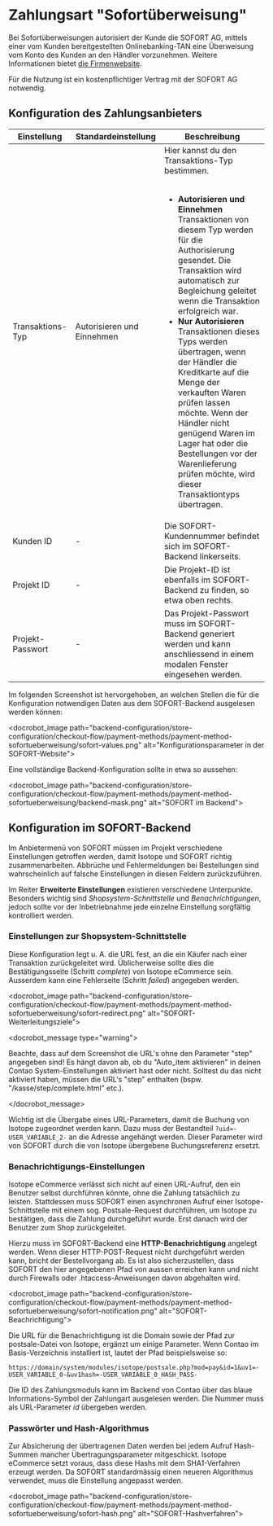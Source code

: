 # Zahlungsart "Sofortüberweisung"

Bei Sofortüberweisungen autorisiert der Kunde die SOFORT AG, mittels einer vom Kunden bereitgestellten Onlinebanking-TAN eine Überweisung vom Konto des Kunden an den Händler vorzunehmen. Weitere Informationen bietet [die Firmenwebsite][1].

Für die Nutzung ist ein kostenpflichtiger Vertrag mit der SOFORT AG notwendig.

## Konfiguration des Zahlungsanbieters

<table>
	<thead>
		<tr>
			<th>Einstellung</th>
			<th>Standardeinstellung</th>
			<th>Beschreibung</th>
		</tr>
	</thead>
	<tbody>
		<tr>
			<td>Transaktions-Typ</td>
			<td>Autorisieren und Einnehmen</td>
			<td>Hier kannst du den Transaktions-Typ bestimmen.<br><br>
				<ul>
				<li><strong>Autorisieren und Einnehmen</strong><br>
				Transaktionen von diesem Typ werden für die Authorisierung gesendet. Die Transaktion wird automatisch zur Begleichung geleitet wenn die Transaktion erfolgreich war.</li>
				<li><strong>Nur Autorisieren</strong><br>
				Transaktionen dieses Typs werden übertragen, wenn der Händler die Kreditkarte auf die Menge der verkauften Waren prüfen lassen möchte. Wenn der Händler nicht genügend Waren im Lager hat oder die Bestellungen vor der Warenlieferung prüfen möchte, wird dieser Transaktiontyps übertragen.</li>
				</ul>
			</td>
		</tr>
		<tr>
			<td>Kunden ID</td>
			<td>-</td>
			<td>Die SOFORT-Kundennummer befindet sich im SOFORT-Backend linkerseits.</td>
		</tr>
		<tr>
			<td>Projekt ID</td>
			<td>-</td>
			<td>Die Projekt-ID ist ebenfalls im SOFORT-Backend zu finden, so etwa oben rechts.</td>
		</tr>
		<tr>
			<td>Projekt-Passwort</td>
			<td>-</td>
			<td>Das Projekt-Passwort muss im SOFORT-Backend generiert werden und kann anschliessend in einem modalen Fenster eingesehen werden.</td>
		</tr>
	</tbody>
</table>

Im folgenden Screenshot ist hervorgehoben, an welchen Stellen die für die Konfiguration notwendigen Daten aus dem SOFORT-Backend ausgelesen werden können:

<docrobot_image path="backend-configuration/store-configuration/checkout-flow/payment-methods/payment-method-sofortueberweisung/sofort-values.png" alt="Konfigurationsparameter in der SOFORT-Website">

Eine vollständige Backend-Konfiguration sollte in etwa so aussehen:

<docrobot_image path="backend-configuration/store-configuration/checkout-flow/payment-methods/payment-method-sofortueberweisung/backend-mask.png" alt="SOFORT im Backend">

## Konfiguration im SOFORT-Backend

Im Anbietermenü von SOFORT müssen im Projekt verschiedene Einstellungen getroffen werden, damit Isotope und SOFORT richtig zusammenarbeiten. Abbrüche und Fehlermeldungen bei Bestellungen sind wahrscheinlich auf falsche Einstellungen in diesen Feldern zurückzuführen.

Im Reiter __Erweiterte Einstellungen__ existieren verschiedene Unterpunkte. Besonders wichtig sind _Shopsystem-Schnittstelle_ und _Benachrichtigungen_, jedoch sollte vor der Inbetriebnahme jede einzelne Einstellung sorgfältig kontrolliert werden.

### Einstellungen zur Shopsystem-Schnittstelle

Diese Konfiguration legt u. A. die URL fest, an die ein Käufer nach einer Transaktion zurückgeleitet wird. Üblicherweise sollte dies die Bestätigungsseite (Schritt _complete_) von Isotope eCommerce sein. Ausserdem kann eine Fehlerseite (Schritt _failed_) angegeben werden.

<docrobot_image path="backend-configuration/store-configuration/checkout-flow/payment-methods/payment-method-sofortueberweisung/sofort-redirect.png" alt="SOFORT-Weiterleitungsziele">

<docrobot_message type="warning"><p>Beachte, dass auf dem Screenshot die URL's ohne den Parameter "step" angegeben sind! Es hängt davon ab, ob du "Auto_item aktivieren" in deinen Contao System-Einstellungen aktiviert hast oder nicht. Solltest du das nicht aktiviert haben, müssen die URL's "step" enthalten (bspw. "/kasse/step/complete.html" etc.).</p></docrobot_message>

Wichtig ist die Übergabe eines URL-Parameters, damit die Buchung von Isotope zugeordnet werden kann. Dazu muss der Bestandteil `?uid=-USER_VARIABLE_2-` an die Adresse angehängt werden. Dieser Parameter wird von SOFORT durch die von Isotope übergebene Buchungsreferenz ersetzt.

### Benachrichtigungs-Einstellungen ###

Isotope eCommerce verlässt sich nicht auf einen URL-Aufruf, den ein Benutzer selbst durchführen könnte, ohne die Zahlung tatsächlich zu leisten. Stattdessen muss SOFORT einen asynchronen Aufruf einer Isotope-Schnittstelle mit einem sog. Postsale-Request durchführen, um Isotope zu bestätigen, dass die Zahlung durchgeführt wurde. Erst danach wird der Benutzer zum Shop zurückgeleitet.

Hierzu muss im SOFORT-Backend eine __HTTP-Benachrichtigung__ angelegt werden. Wenn dieser HTTP-POST-Request nicht durchgeführt werden kann, bricht der Bestellvorgang ab. Es ist also sicherzustellen, dass SOFORT den hier angegebenen Pfad von aussen erreichen kann und nicht durch Firewalls oder .htaccess-Anweisungen davon abgehalten wird.

<docrobot_image path="backend-configuration/store-configuration/checkout-flow/payment-methods/payment-method-sofortueberweisung/sofort-notification.png" alt="SOFORT-Beachrichtigung">

Die URL für die Benachrichtigung ist die Domain sowie der Pfad zur postsale-Datei von Isotope, ergänzt um einige Parameter. Wenn Contao im Basis-Verzeichnis installiert ist, lautet der Pfad beispielsweise so:

`https://domain/system/modules/isotope/postsale.php?mod=pay&id=1&uv1=-USER_VARIABLE_0-&uv1hash=-USER_VARIABLE_0_HASH_PASS-`

Die ID des Zahlungsmoduls kann im Backend von Contao über das blaue Informations-Symbol der Zahlungart ausgelesen werden. Die Nummer muss als URL-Parameter _id_ übergeben werden.

### Passwörter und Hash-Algorithmus

Zur Absicherung der übertragenen Daten werden bei jedem Aufruf Hash-Summen mancher Übertragungsparameter mitgeschickt. Isotope eCommerce setzt voraus, dass diese Hashs mit dem SHA1-Verfahren erzeugt werden. Da SOFORT standardmässig einen neueren Algorithmus verwendet, muss die Einstellung angepasst werden.

<docrobot_image path="backend-configuration/store-configuration/checkout-flow/payment-methods/payment-method-sofortueberweisung/sofort-hash.png" alt="SOFORT-Hashverfahren">

[1]: https://www.sofort.com/ger-DE/verkaeufer/su/e-payment-sofort-ueberweisung/
